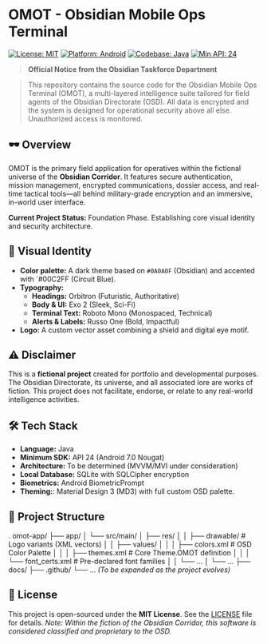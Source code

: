 # OMOT - Obsidian Mobile Ops Terminal

[![License: MIT](https://img.shields.io/badge/License-MIT-black.svg)](https://opensource.org/licenses/MIT)
[![Platform: Android](https://img.shields.io/badge/Platform-Android-3DDC84.svg?logo=android)](https://www.android.com/)
[![Codebase: Java](https://img.shields.io/badge/Codebase-Java-%23ED8B00.svg?logo=openjdk)](https://www.java.com/)
[![Min API: 24](https://img.shields.io/badge/Min%20API-24%20(Nougat)-3DDC84.svg)](https://developer.android.com/about/versions/nougat)

> **Official Notice from the Obsidian Taskforce Department**

> This repository contains the source code for the Obsidian Mobile Ops Terminal (OMOT), a multi-layered intelligence suite tailored for field agents of the Obsidian Directorate (OSD). All data is encrypted and the system is designed for operational security above all else. Unauthorized access is monitored.

## 🕶️ Overview

OMOT is the primary field application for operatives within the fictional universe of the **Obsidian Corridor**. It features secure authentication, mission management, encrypted communications, dossier access, and real-time tactical tools—all behind military-grade encryption and an immersive, in-world user interface.

**Current Project Status:** Foundation Phase. Establishing core visual identity and security architecture.

## 🎨 Visual Identity

- **Color palette:** A dark theme based on `#0A0A0F` (Obsidian) and accented with `#00C2FF 
  (Circuit Blue).
- **Typography:**
  - **Headings:** Orbitron (Futuristic, Authoritative)
  - **Body & UI:** Exo 2 (Sleek, Sci-Fi)
  - **Terminal Text:** Roboto Mono (Monospaced, Technical)
  - **Alerts & Labels:** Russo One (Bold, Impactful)
- **Logo:** A custom vector asset combining a shield and digital eye motif.

## ⚠️ Disclaimer

This is a **fictional project** created for portfolio and developmental purposes. The Obsidian Directorate, its universe, and all associated lore are works of fiction. This project does not facilitate, endorse, or relate to any real-world intelligence activities.

## 🛠️ Tech Stack

- **Language:** Java
- **Minimum SDK:** API 24 (Android 7.0 Nougat)
- **Architecture:** To be determined (MVVM/MVI under consideration)
- **Local Database:** SQLite with SQLCipher encryption
- **Biometrics:** Android BiometricPrompt
- **Theming:**: Material Design 3 (MD3) with full custom OSD palette.

## 📁 Project Structure

.
omot-app/
├── app/
│ └── src/main/
│ ├── res/
│ │ ├── drawable/ # Logo variants (XML vectors)
│ │ ├── values/
│ │ │ ├── colors.xml # OSD Color Palette
│ │ │ ├── themes.xml # Core Theme.OMOT definition
│ │ │ └── font_certs.xml # Pre-declared font families
│ │ └── ...
│ └── ...
├── docs/
├── .github/
└── ...
*(To be expanded as the project evolves)*

## 🔐 License

This project is open-sourced under the **MIT License**. See the [LICENSE](LICENSE) file for details.
*Note: Within the fiction of the Obsidian Corridor, this software is considered classified and proprietary to the OSD.*